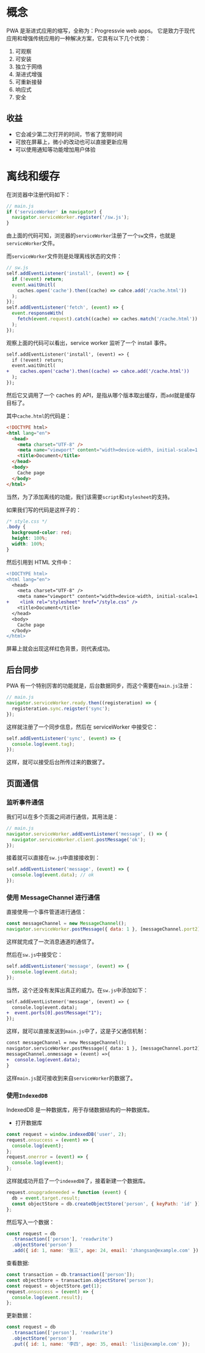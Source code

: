 # 概念

PWA 是渐进式应用的缩写，全称为：Progressvie web apps。
它是致力于现代应用和增强传统应用的一种解决方案，它具有以下几个优势：

1. 可观察
2. 可安装
3. 独立于网络
4. 渐进式增强
5. 可重新接替
6. 响应式
7. 安全

## 收益

- 它会减少第二次打开的时间，节省了宽带时间
- 可放在屏幕上，微小的改动也可以直接更新应用
- 可以使用通知等功能增加用户体验

# 离线和缓存

在浏览器中注册代码如下：

```js
// main.js
if ('serviceWorker' in navigator) {
  navigator.serviceWorker.register('/sw.js');
}
```

由上面的代码可知，浏览器的`serviceWorker`注册了一个`sw`文件，也就是`serviceWorker`文件。

而`serviceWorker`文件则是处理离线状态的文件：

```js
// sw.js
self.addEventListener('install', (event) => {
  if (!event) return;
  event.waitUnitl(
    caches.open('cache').then((cache) => cahce.add('/cache.html'))
  );
});
self.addEventListener('fetch', (event) => {
  event.responseWith(
    fetch(event.request).catch((cache) => caches.match('/cache.html'))
  );
});
```

观察上面的代码可以看出，service worker 监听了一个 install 事件。

```diff
self.addEventListener('install', (event) => {
  if (!event) return;
  event.waitUnitl(
+    caches.open('cache').then((cache) => cahce.add('/cache.html'))
  );
});
```

然后它又调用了一个 caches 的 API，是指从哪个版本取出缓存，而`add`就是缓存目标了。

其中`cache.html`的代码是：

```html
<!DOCTYPE html>
<html lang="en">
  <head>
    <meta charset="UTF-8" />
    <meta name="viewport" content="width=device-width, initial-scale=1.0" />
    <title>Document</title>
  </head>
  <body>
    Cache page
  </body>
</html>
```

当然，为了添加离线的功能，我们该需要`script`和`stylesheet`的支持。

如果我们写的代码是这样子的：

```css
/* style.css */
.body {
  background-color: red;
  height: 100%;
  width: 100%;
}
```

然后引用到 HTML 文件中：

```diff
<!DOCTYPE html>
<html lang="en">
  <head>
    <meta charset="UTF-8" />
    <meta name="viewport" content="width=device-width, initial-scale=1.0" />
+    <link rel="stylesheet" href="/style.css" />
    <title>Document</title>
  </head>
  <body>
    Cache page
  </body>
</html>
```

屏幕上就会出现这样红色背景，则代表成功。

## 后台同步

PWA 有一个特别厉害的功能就是，后台数据同步，而这个需要在`main.js`注册：

```js
// main.js
navigator.serviceWorker.ready.then((registeration) => {
  registeration.sync.reigster('sync');
});
```

这样就注册了一个同步信息，然后在 serviceWorker 中接受它：

```js
self.addEventListener('sync', (event) => {
  console.log(event.tag);
});
```

这样，就可以接受后台所传过来的数据了。

## 页面通信

### 监听事件通信

我们可以在多个页面之间进行通信，其用法是：

```js
// main.js
navigator.serviceWorker.addEventListener('message', () => {
  navigator.serviceWorker.client.postMessage('ok');
});
```

接着就可以直接在`sw.js`中直接接收到：

```js
self.addEventListener('message', (event) => {
  console.log(event.data); // ok
});
```

### 使用 MessageChannel 进行通信

直接使用一个事件管道进行通信：

```js
const messageChannel = new MessageChannel();
navigator.serviceWorker.postMessage({ data: 1 }, [messageChannel.port2]);
```

这样就完成了一次消息通道的通信了。

然后在`sw.js`中接受它：

```js
self.addEventListener('message', (event) => {
  console.log(event.data);
});
```

当然，这个还没有发挥出真正的威力。在`sw.js`中添加如下：

```diff
self.addEventListener('message', (event) => {
  console.log(event.data);
+  event.ports[0].postMessage("1");
});
```

这样，就可以直接发送到`main.js`中了，这是子父通信机制：

```diff
const messageChannel = new MessageChannel();
navigator.serviceWorker.postMessage({ data: 1 }, [messageChannel.port2]);
messageChannel.onmessage = (event) =>{
+  console.log(event.data);
}
```

这样`main.js`就可接收到来自`serviceWorker`的数据了。

### 使用`IndexedDB`

IndexedDB 是一种数据库，用于存储数据结构的一种数据库。

- 打开数据库

```js
const request = window.indexedDB('user', 2);
request.onsuccess = (event) => {
  console.log(event);
};
request.onerror = (event) => {
  console.log(event);
};
```

这样就成功开启了一个`indexedDB`了，接着新建一个数据库。

```js
request.onupgradeneeded = function (event) {
  db = event.target.result;
  const objectStore = db.createObjectStore('person', { keyPath: 'id' });
};
```

然后写入一个数据：

```js
const request = db
  .transaction(['person'], 'readwrite')
  .objectStore('person')
  .add({ id: 1, name: '张三', age: 24, email: 'zhangsan@example.com' });
```

查看数据:

```js
const transaction = db.transaction(['person']);
const objectStore = transaction.objectStore('person');
const request = objectStore.get(1);
request.onsuccess = (event) => {
  console.log(event.result);
};
```

更新数据：

```js
const request = db
  .transaction(['person'], 'readwrite')
  .objectStore('person')
  .put({ id: 1, name: '李四', age: 35, email: 'lisi@example.com' });
```


